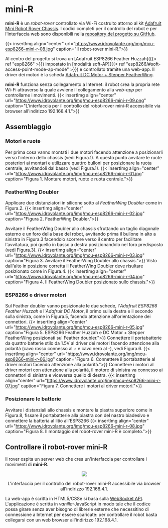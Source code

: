 # mini-R
**mini-R** è un _robot-rover_ controllato via Wi-Fi costruito attorno al kit [Adafruit Mini Robot Rover Chassis](https://www.adafruit.com/product/2939).
I codici completi per il controllo del robot e per l'interfaccia web sono disponibili nella [repository del progetto su GitHub](https://github.com/lucasguanci/esp8266/tree/main/esp8266-mini-r).

{{< insertImg align="center" url="https://www.idrovolante.org/img/mcu-esp8266-mini-r-08.jpg" caption="Il robot-rover mini-R.">}}

Al centro del progetto si trova un [Adafruit ESP8266 Feather Huzzah]({{< ref "esp8266" >}}) impostato in [modalità soft-AP]({{< ref "esp8266/#soft-access-point-mode-ap-mode" >}}) e controllato tramite una web-app. Il driver dei motori è la scheda [Adafruit DC Motor + Stepper FeatherWing](https://www.adafruit.com/product/2927).

**mini-R** funziona senza collegamento a Internet: il robot crea la propria rete Wi-Fi attraverso la quale avviene il collegamento alla _web-app_ per controllarne i movimenti.
{{< insertImg align="center" url="https://www.idrovolante.org/img/mcu-esp8266-mini-r-09.png" caption="L'interfaccia per il controllo del robot-rover mini-R accessibile via browser all'indirizzo 192.168.4.1.">}}

## Assemblaggio
### Motori e ruote
Per prima cosa vanno montati i due motori facendo attenzione a posizionarli verso l'interno dello chassis (vedi Figura.1). A questo punto avvitare le ruote posteriori ai montari e utilizzare quattro bulloni per posizionare la ruota centrale, avvitandoli dal basso (vedi Figura.1).
{{< insertImg align="center" url="https://www.idrovolante.org/img/mcu-esp8266-mini-r-01.jpg" caption="Figura 1. Montare motori, ruote e ruota centrale.">}}
### FeatherWing Doubler
Applicare due distanziatori in silicone sotto al _FeatherWing Doubler_ come in Figura.2.
{{< insertImg align="center" url="https://www.idrovolante.org/img/mcu-esp8266-mini-r-02.jpg" caption="Figura 2. FeatherWing Doubler.">}}

Avvitare il FeatherWing Doubler allo chassis sfruttando un taglio diagonale esterno e un foro della base del robot, avvitando prima il bullone in alto a sinistra in Figura.3 facendolo scorrere verso il centro per facilitare l'avvitatura, poi quello in basso a destra posizionandolo nel foro predisposto (vedi Figura.3).
{{< insertImg align="center" url="https://www.idrovolante.org/img/mcu-esp8266-mini-r-03.jpg" caption="Figura 3. Avvitare il FeatherWing Doubler allo chassis.">}}
Visto dall'alto in posizione corretta il FeatherWing Doubler deve risultare posizionato come in Figura.4.
{{< insertImg align="center" url="https://www.idrovolante.org/img/mcu-esp8266-mini-r-04.jpg" caption="Figura 4. Il FeatherWing Doubler posizionato sullo chassis.">}}
### ESP8266 e driver motori
Sul Feather doubler vanno posizionate le due schede, l'_Adafruit ESP8266 Feather Huzzah_ e l'_Adafruit DC Motor_, il primo sulla destra e il secondo sulla sinistra, come in Figura.5, facendo attenzione all'orientazione dei connettori.
{{< insertImg align="center" url="https://www.idrovolante.org/img/mcu-esp8266-mini-r-05.jpg" caption="Figura 5. ESP8266 Feather Huzzah e DC Motor + Stepper FeatherWing posizionati sul Feather doubler.">}}
Connettere il portabatterie da quattro batterie stilo da 1.5V al driver dei motori facendo attenzione alla polarità (cavo rosso connesso al _+_ e cavo nero al _-_), vedi Figura.6.
{{< insertImg align="center" url="https://www.idrovolante.org/img/mcu-esp8266-mini-r-06.jpg" caption="Figura 6. Connettere il portabatterie al driver motori facendo attenzione alla polarità.">}}
Connettere i motori al driver motori con attenzione alla polarità, il motore di sinistra va connesso ai connettori di sinistra e viceversa quello di destra.
{{< insertImg align="center" url="https://www.idrovolante.org/img/mcu-esp8266-mini-r-07.jpg" caption="Figura 7. Connettere i motori al driver motori.">}}
### Posizionare le batterie 
Avvitare i distanziali allo chassis e montare la piastra superiore come in Figura.8, fissare il portabatterie alla piastra con del nastro biadesivo e connettere la batteria al litio all'ESP8266
{{< insertImg align="center" url="https://www.idrovolante.org/img/mcu-esp8266-mini-r-08.jpg" caption="Figura 8. Il montaggio del robot-rover mini-R è completo.">}}


## Controllare il robot-rover mini-R
Il rover ospita un server web che crea un'interfaccia per controllare i movimenti di **mini-R**.

<figure style="text-align: center; margin: auto">
  <img style="margin-bottom: 1em" src="https://www.idrovolante.org/img/mcu-esp8266-mini-r-09.png"/>
  <div class="caption">L'interfaccia per il controllo del robot-rover mini-R accessibile via browser all'indirizzo 192.168.4.1.</div>
</figure>

La web-app è scritta in HTML5/CSSe si basa sulla [WebSocket API](https://developer.mozilla.org/en-US/docs/Web/API/WebSockets_API).
L'applicazione è scritta in _vanilla_-JavaScript in modo tale che il codice possa girare senza aver bisogno di librerie esterne che necessitino di connessione a Internet per essere scaricate: per controllare il robot basta collegarsi con un web browser all'indirizzo 192.168.4.1.
